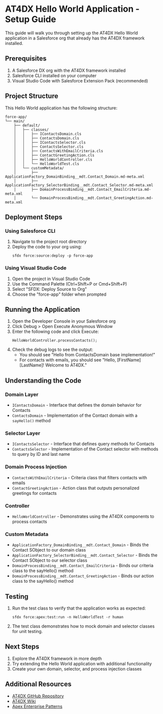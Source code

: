 # AT4DX Hello World Application - Setup Guide

This guide will walk you through setting up the AT4DX Hello World application in a Salesforce org that already has the AT4DX framework installed.

## Prerequisites

1. A Salesforce DX org with the AT4DX framework installed
2. Salesforce CLI installed on your computer
3. Visual Studio Code with Salesforce Extension Pack (recommended)

## Project Structure

This Hello World application has the following structure:

```
force-app/
└── main/
    ├── default/
    │   ├── classes/
    │   │   ├── IContactsDomain.cls
    │   │   ├── ContactsDomain.cls
    │   │   ├── IContactsSelector.cls
    │   │   ├── ContactsSelector.cls
    │   │   ├── ContactsWithEmailCriteria.cls
    │   │   ├── ContactGreetingAction.cls
    │   │   ├── HelloWorldController.cls
    │   │   └── HelloWorldTest.cls
    │   └── customMetadata/
    │       ├── ApplicationFactory_DomainBinding__mdt.Contact_Domain.md-meta.xml
    │       ├── ApplicationFactory_SelectorBinding__mdt.Contact_Selector.md-meta.xml
    │       ├── DomainProcessBinding__mdt.Contact_EmailCriteria.md-meta.xml
    │       └── DomainProcessBinding__mdt.Contact_GreetingAction.md-meta.xml
```

## Deployment Steps

### Using Salesforce CLI

1. Navigate to the project root directory
2. Deploy the code to your org using:
   ```
   sfdx force:source:deploy -p force-app
   ```

### Using Visual Studio Code

1. Open the project in Visual Studio Code
2. Use the Command Palette (Ctrl+Shift+P or Cmd+Shift+P)
3. Select "SFDX: Deploy Source to Org"
4. Choose the "force-app" folder when prompted

## Running the Application

1. Open the Developer Console in your Salesforce org
2. Click Debug > Open Execute Anonymous Window
3. Enter the following code and click Execute:
   ```apex
   HelloWorldController.processContacts();
   ```
4. Check the debug logs to see the output:
   - You should see "Hello from ContactsDomain base implementation!"
   - For contacts with emails, you should see "Hello, [FirstName] [LastName]! Welcome to AT4DX."

## Understanding the Code

### Domain Layer

- `IContactsDomain` - Interface that defines the domain behavior for Contacts
- `ContactsDomain` - Implementation of the Contact domain with a `sayHello()` method

### Selector Layer

- `IContactsSelector` - Interface that defines query methods for Contacts
- `ContactsSelector` - Implementation of the Contact selector with methods to query by ID and last name

### Domain Process Injection

- `ContactsWithEmailCriteria` - Criteria class that filters contacts with emails
- `ContactGreetingAction` - Action class that outputs personalized greetings for contacts

### Controller

- `HelloWorldController` - Demonstrates using the AT4DX components to process contacts

### Custom Metadata

- `ApplicationFactory_DomainBinding__mdt.Contact_Domain` - Binds the Contact SObject to our domain class
- `ApplicationFactory_SelectorBinding__mdt.Contact_Selector` - Binds the Contact SObject to our selector class
- `DomainProcessBinding__mdt.Contact_EmailCriteria` - Binds our criteria class to the sayHello() method
- `DomainProcessBinding__mdt.Contact_GreetingAction` - Binds our action class to the sayHello() method

## Testing

1. Run the test class to verify that the application works as expected:
   ```
   sfdx force:apex:test:run -n HelloWorldTest -r human
   ```

2. The test class demonstrates how to mock domain and selector classes for unit testing.

## Next Steps

1. Explore the AT4DX framework in more depth
2. Try extending the Hello World application with additional functionality
3. Create your own domain, selector, and process injection classes

## Additional Resources

- [AT4DX GitHub Repository](https://github.com/apex-enterprise-patterns/at4dx)
- [AT4DX Wiki](https://github.com/apex-enterprise-patterns/at4dx/wiki)
- [Apex Enterprise Patterns](https://github.com/apex-enterprise-patterns)